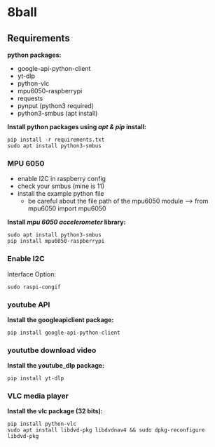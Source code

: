 # 8ball

## Requirements ##
**python packages:**
- google-api-python-client
- yt-dlp
- python-vlc 
- mpu6050-raspberrypi
- requests
- pynput (python3 required)
- python3-smbus (apt install)
  
**Install python packages using *apt & pip* install:**

    pip install -r requirements.txt
    sudo apt install python3-smbus
    
### MPU 6050 ###
- enable I2C in raspberry config
- check your smbus (mine is 11)
- install the example python file
  - be careful about the file path of the mpu6050 module --> from mpu6050 import mpu6050

**Install *mpu 6050 accelerometer* library:**

    sudo apt install python3-smbus
    pip install mpu6050-raspberrypi
    
### Enable I2C ###

Interface Option:

    sudo raspi-congif

### youtube API ###

**Install the googleapiclient package:** 

    pip install google-api-python-client


### yoututbe download video ###

**Install the youtube_dlp package:**

    pip install yt-dlp


### VLC media player ###

**Install the vlc package (32 bits):**

    pip install python-vlc
    sudo apt install libdvd-pkg libdvdnav4 && sudo dpkg-reconfigure libdvd-pkg


